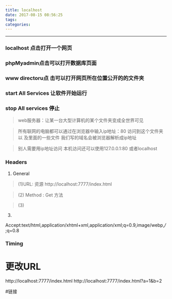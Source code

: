 ```yaml
---
title: localhost
date: 2017-08-15 08:56:25
tags:
categories:
---
```

------

### localhost 点击打开一个网页

### phpMyadmin点击可以打开数据库页面

### www directoru点 击可以打开网页所在位置公开的的文件夹

### start All Services 让软件开始运行

### stop All services 停止

>web服务器：让某一台大型计算机的某个文件夹变成全世界可见

>所有联网的电脑都可以通过在浏览器中输入ip地址：80  访问到这个文件夹以
及里面的一些文件  我们写的域名会被浏览器解析成ip地址

>别人需要用ip地址访问  本机访问还可以使用127.0.0.1:80 或者localhost



### Headers
1. General

>(1)URL: 资源  http://localhost:7777/index.html

>(2) Method : Get     方法

>(3)


3.
Accept:text/html,application/xhtml+xml,application/xml;q=0.9,image/webp,*/*;q=0.8

### Timing



#  更改URL
http://localhost:7777/index.html
http://localhost:7777/index.html?a=1&b=2

#链接







